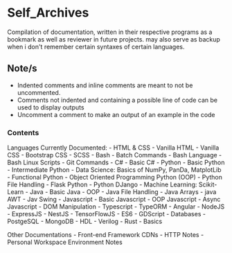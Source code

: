 # Self_Archives
Compilation of documentation, written in their respective programs as a bookmark as well as reviewer in future projects.
may also serve as backup when i don't remember certain syntaxes of certain languages.

## Note/s
- Indented comments and inline comments are meant to not be uncommented. 
- Comments not indented and containing a possible line of code can be used to display outputs
- Uncomment a comment to make an output of an example in the code

### Contents
Languages Currently Documented:
    - HTML & CSS
        - Vanilla HTML
        - Vanilla CSS
        - Bootstrap CSS
        - SCSS
    - Bash
        - Batch Commands
        - Bash Language
        - Bash Linux Scripts
        - Git Commands
    - C#
        - Basic C#
    - Python
        - Basic Python
        - Intermediate Python
        - Data Science: Basics of NumPy, PanDa, MatplotLib
        - Functional Python
        - Object Oriented Programming Python (OOP)
        - Python File Handling
        - Flask Python
        - Python DJango
        - Machine Learning: Scikit-Learn
    - Java 
        - Basic Java
        - OOP
        - Java File Handling
        - Java Arrays
        - java AWT
        - Jav Swing
    - Javascript
        - Basic Javascript
            - OOP Javascript
            - Async Javascript
            - DOM Manipulation
            - Typescript
                - TypeORM
                - Angular
            - NodeJS
                - ExpressJS
                - NestJS
            - TensorFlowJS
        - ES6 
    - GDScript
    - Databases 
        - PostgeSQL
        - MongoDB
    - HDL
        - Verilog
    - Rust
        - Basics

Other Documentations
    - Front-end Framework CDNs
    - HTTP Notes
    - Personal Workspace Environment Notes
